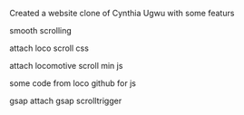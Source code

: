 Created a website clone of Cynthia Ugwu with some featurs <br>

smooth scrolling <br>

attach loco scroll css <br>

attach locomotive scroll min js <br>

some code from loco github for js <br>

gsap attach gsap scrolltrigger
